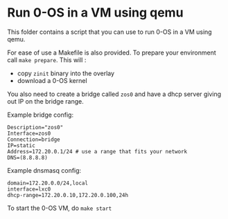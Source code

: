 # Run 0-OS in a VM using qemu

This folder contains a script that you can use to run 0-OS in a VM using qemu.

For ease of use a Makefile is also provided. To prepare your environment call `make prepare`. This will :

- copy `zinit` binary into the overlay
- download a 0-OS kernel

You also need to create a bridge called `zos0` and have a dhcp server giving out IP on the bridge range.

Example bridge config:

```
Description="zos0"
Interface=zos0
Connection=bridge
IP=static
Address=172.20.0.1/24 # use a range that fits your network
DNS=(8.8.8.8)
```

Example dnsmasq config:

```
domain=172.20.0.0/24,local
interface=lxc0
dhcp-range=172.20.0.10,172.20.0.100,24h
```

To start the 0-OS VM, do `make start`